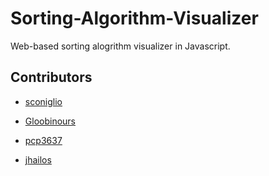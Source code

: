 # Sorting-Algorithm-Visualizer

Web-based sorting alogrithm visualizer in Javascript.

## Contributors

* [sconiglio](https://github.com/sconiglio)

* [Gloobinours](https://github.com/Gloobinours)

* [pcp3637](https://github.com/pcp3637)

* [jhailos](https://github.com/jhailos)

